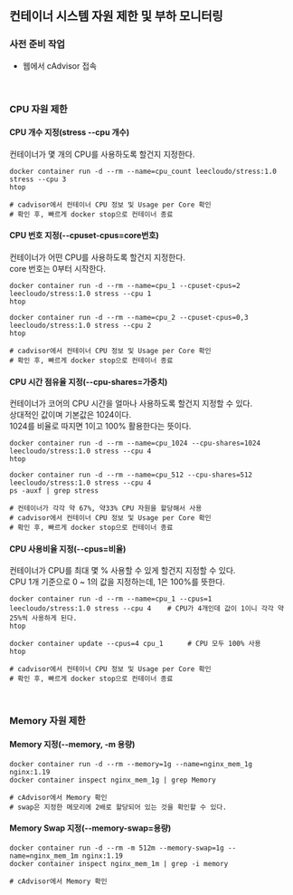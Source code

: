 ## 컨테이너 시스템 자원 제한 및 부하 모니터링

### 사전 준비 작업
- 웹에서 cAdvisor 접속

<br/>

### CPU 자원 제한
#### **CPU 개수 지정(stress --cpu 개수)**  
컨테이너가 몇 개의 CPU를 사용하도록 할건지 지정한다.

```shell
docker container run -d --rm --name=cpu_count leecloudo/stress:1.0 stress --cpu 3
htop

# cadvisor에서 컨테이너 CPU 정보 및 Usage per Core 확인
# 확인 후, 빠르게 docker stop으로 컨테이너 종료
```

#### **CPU 번호 지정(--cpuset-cpus=core번호)**  
컨테이너가 어떤 CPU를 사용하도록 할건지 지정한다.  
core 번호는 0부터 시작한다.

```shell
docker container run -d --rm --name=cpu_1 --cpuset-cpus=2 leecloudo/stress:1.0 stress --cpu 1
htop

docker container run -d --rm --name=cpu_2 --cpuset-cpus=0,3 leecloudo/stress:1.0 stress --cpu 2
htop

# cadvisor에서 컨테이너 CPU 정보 및 Usage per Core 확인
# 확인 후, 빠르게 docker stop으로 컨테이너 종료
```

#### **CPU 시간 점유율 지정(--cpu-shares=가중치)**  
컨테이너가 코어의 CPU 시간을 얼마나 사용하도록 할건지 지정할 수 있다.  
상대적인 값이며 기본값은 1024이다.  
1024를 비율로 따지면 1이고 100% 활용한다는 뜻이다.


```shell
docker container run -d --rm --name=cpu_1024 --cpu-shares=1024 leecloudo/stress:1.0 stress --cpu 4
htop

docker container run -d --rm --name=cpu_512 --cpu-shares=512 leecloudo/stress:1.0 stress --cpu 4
ps -auxf | grep stress

# 컨테이너가 각각 약 67%, 약33% CPU 자원을 할당해서 사용
# cadvisor에서 컨테이너 CPU 정보 및 Usage per Core 확인
# 확인 후, 빠르게 docker stop으로 컨테이너 종료
```

#### **CPU 사용비율 지정(--cpus=비율)**  
컨테이너가 CPU를 최대 몇 % 사용할 수 있게 할건지 지정할 수 있다.  
CPU 1개 기준으로 0 ~ 1의 값을 지정하는데, 1은 100%를 뜻한다.  

```shell
docker container run -d --rm --name=cpu_1 --cpus=1 leecloudo/stress:1.0 stress --cpu 4    # CPU가 4개인데 값이 1이니 각각 약 25%씩 사용하게 된다.
htop

docker container update --cpus=4 cpu_1      # CPU 모두 100% 사용
htop

# cadvisor에서 컨테이너 CPU 정보 및 Usage per Core 확인
# 확인 후, 빠르게 docker stop으로 컨테이너 종료
```

<br/>

### Memory 자원 제한
#### Memory 지정(--memory, -m 용량)
```shell
docker container run -d --rm --memory=1g --name=nginx_mem_1g nginx:1.19
docker container inspect nginx_mem_1g | grep Memory

# cAdvisor에서 Memory 확인
# swap은 지정한 메모리에 2배로 할당되어 있는 것을 확인할 수 있다.
```

#### Memory Swap 지정(--memory-swap=용량)
```shell
docker container run -d --rm -m 512m --memory-swap=1g --name=nginx_mem_1m nginx:1.19
docker container inspect nginx_mem_1m | grep -i memory

# cAdvisor에서 Memory 확인
```
